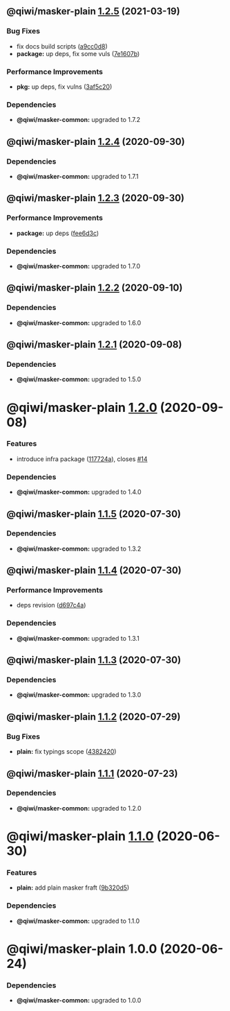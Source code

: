 ## @qiwi/masker-plain [1.2.5](https://github.com/qiwi/masker/compare/@qiwi/masker-plain@1.2.4...@qiwi/masker-plain@1.2.5) (2021-03-19)


### Bug Fixes

* fix docs build scripts ([a9cc0d8](https://github.com/qiwi/masker/commit/a9cc0d8458d5ea22d2a9a63d90ad6662894021d1))
* **package:** up deps, fix some vuls ([7e1607b](https://github.com/qiwi/masker/commit/7e1607b0434084188fe095763244c6cfd4f8c3b3))


### Performance Improvements

* **pkg:** up deps, fix vulns ([3af5c20](https://github.com/qiwi/masker/commit/3af5c205e875a69e0b841e69606f07928b9a3af7))





### Dependencies

* **@qiwi/masker-common:** upgraded to 1.7.2

## @qiwi/masker-plain [1.2.4](https://github.com/qiwi/masker/compare/@qiwi/masker-plain@1.2.3...@qiwi/masker-plain@1.2.4) (2020-09-30)





### Dependencies

* **@qiwi/masker-common:** upgraded to 1.7.1

## @qiwi/masker-plain [1.2.3](https://github.com/qiwi/masker/compare/@qiwi/masker-plain@1.2.2...@qiwi/masker-plain@1.2.3) (2020-09-30)


### Performance Improvements

* **package:** up deps ([fee6d3c](https://github.com/qiwi/masker/commit/fee6d3c517f58e603dd38dec686fcc647fef3c6a))





### Dependencies

* **@qiwi/masker-common:** upgraded to 1.7.0

## @qiwi/masker-plain [1.2.2](https://github.com/qiwi/masker/compare/@qiwi/masker-plain@1.2.1...@qiwi/masker-plain@1.2.2) (2020-09-10)





### Dependencies

* **@qiwi/masker-common:** upgraded to 1.6.0

## @qiwi/masker-plain [1.2.1](https://github.com/qiwi/masker/compare/@qiwi/masker-plain@1.2.0...@qiwi/masker-plain@1.2.1) (2020-09-08)





### Dependencies

* **@qiwi/masker-common:** upgraded to 1.5.0

# @qiwi/masker-plain [1.2.0](https://github.com/qiwi/masker/compare/@qiwi/masker-plain@1.1.5...@qiwi/masker-plain@1.2.0) (2020-09-08)


### Features

* introduce infra package ([117724a](https://github.com/qiwi/masker/commit/117724a6993f97f4e3eb804bc9f8c438eb66a5d7)), closes [#14](https://github.com/qiwi/masker/issues/14)





### Dependencies

* **@qiwi/masker-common:** upgraded to 1.4.0

## @qiwi/masker-plain [1.1.5](https://github.com/qiwi/masker/compare/@qiwi/masker-plain@1.1.4...@qiwi/masker-plain@1.1.5) (2020-07-30)





### Dependencies

* **@qiwi/masker-common:** upgraded to 1.3.2

## @qiwi/masker-plain [1.1.4](https://github.com/qiwi/masker/compare/@qiwi/masker-plain@1.1.3...@qiwi/masker-plain@1.1.4) (2020-07-30)


### Performance Improvements

* deps revision ([d697c4a](https://github.com/qiwi/masker/commit/d697c4a2b43fe5f0df6c4a600f76b977e09d750f))





### Dependencies

* **@qiwi/masker-common:** upgraded to 1.3.1

## @qiwi/masker-plain [1.1.3](https://github.com/qiwi/masker/compare/@qiwi/masker-plain@1.1.2...@qiwi/masker-plain@1.1.3) (2020-07-30)





### Dependencies

* **@qiwi/masker-common:** upgraded to 1.3.0

## @qiwi/masker-plain [1.1.2](https://github.com/qiwi/masker/compare/@qiwi/masker-plain@1.1.1...@qiwi/masker-plain@1.1.2) (2020-07-29)


### Bug Fixes

* **plain:** fix typings scope ([4382420](https://github.com/qiwi/masker/commit/4382420dab65d4c4a8826b61a3931229c3087a46))

## @qiwi/masker-plain [1.1.1](https://github.com/qiwi/masker/compare/@qiwi/masker-plain@1.1.0...@qiwi/masker-plain@1.1.1) (2020-07-23)





### Dependencies

* **@qiwi/masker-common:** upgraded to 1.2.0

# @qiwi/masker-plain [1.1.0](https://github.com/qiwi/masker/compare/@qiwi/masker-plain@1.0.0...@qiwi/masker-plain@1.1.0) (2020-06-30)


### Features

* **plain:** add plain masker fraft ([9b320d5](https://github.com/qiwi/masker/commit/9b320d5a458003b96d955a4ad1b56b09c478c7d5))





### Dependencies

* **@qiwi/masker-common:** upgraded to 1.1.0

# @qiwi/masker-plain 1.0.0 (2020-06-24)





### Dependencies

* **@qiwi/masker-common:** upgraded to 1.0.0
